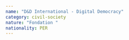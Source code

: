 ```yaml
---
name: "D&D International - Digital Democracy"
category: civil-society
nature: "Fondation "
nationality: PER
---
```

    